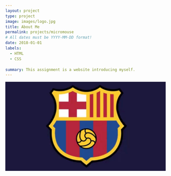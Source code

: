 ```yaml
---
layout: project
type: project
image: images/logo.jpg
title: About Me
permalink: projects/micromouse
# All dates must be YYYY-MM-DD format!
date: 2018-01-01
labels:
  - HTML
  - CSS
  
summary: This assignment is a website introducing myself.
---
```


<div class="ui small rounded images">
  <img class="ui image" src="../images/logo.jpg">
</div>
